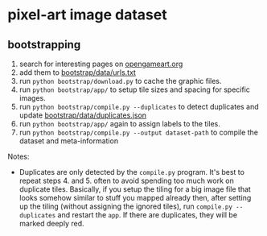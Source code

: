 # pixel-art image dataset


## bootstrapping

1. search for interesting pages on [opengameart.org](https://opengameart.org/)
2. add them to [bootstrap/data/urls.txt](bootstrap/data/urls.txt)
3. run `python bootstrap/download.py` to cache the graphic files. 
4. run `python bootstrap/app/` to setup tile sizes and spacing for specific images. 
5. run `python bootstrap/compile.py --duplicates` to detect duplicates and update [bootstrap/data/duplicates.json](bootstrap/data/duplicates.json)
6. run `python bootstrap/app/` again to assign labels to the tiles.
7. run `python bootstrap/compile.py --output dataset-path` to compile the dataset and meta-information

Notes:
- Duplicates are only detected by the `compile.py` program. It's best to
  repeat steps 4. and 5. often to avoid spending too much work on duplicate tiles.
  Basically, if you setup the tiling for a big image file that looks somehow
  similar to stuff you mapped already then, after setting up the tiling
  (without assigning the ignored tiles), run `compile.py --duplicates` and
  restart the `app`. If there are duplicates, they will be marked deeply red.
